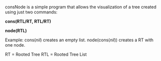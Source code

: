 consNode is a simple program that allows the visualization of a tree created using just two commands:

**cons(RTL/RT, RTL/RT)**

**node(RTL)**

Example:
cons(*nil*) creates an empty list.
node(cons(*nil*)) creates a RT with one node.

RT = Rooted Tree
RTL = Rooted Tree List